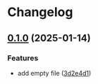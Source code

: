 # Changelog

## [0.1.0](https://github.com/AuStien/release-please-please/compare/v0.0.0...v0.1.0) (2025-01-14)


### Features

* add empty file ([3d2e4d1](https://github.com/AuStien/release-please-please/commit/3d2e4d1fca15efd6e5d6af4da38a8de84a5c27a1))
